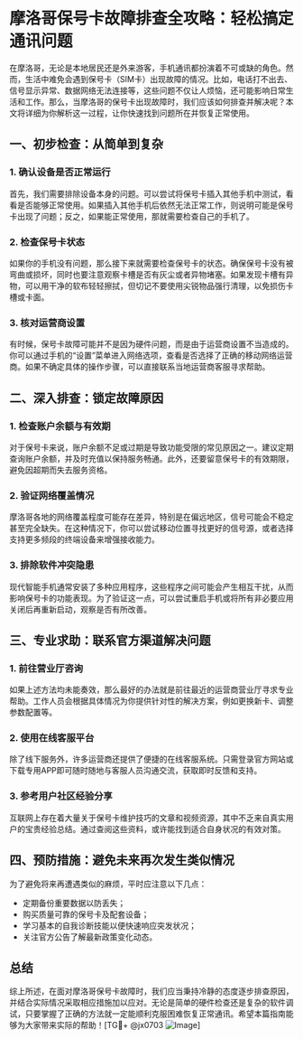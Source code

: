 # 摩洛哥保号卡故障排查全攻略：轻松搞定通讯问题

在摩洛哥，无论是本地居民还是外来游客，手机通讯都扮演着不可或缺的角色。然而，生活中难免会遇到保号卡（SIM卡）出现故障的情况。比如，电话打不出去、信号显示异常、数据网络无法连接等，这些问题不仅让人烦恼，还可能影响日常生活和工作。那么，当摩洛哥的保号卡出现故障时，我们应该如何排查并解决呢？本文将详细为你解析这一过程，让你快速找到问题所在并恢复正常使用。

## 一、初步检查：从简单到复杂

### 1. 确认设备是否正常运行
首先，我们需要排除设备本身的问题。可以尝试将保号卡插入其他手机中测试，看看是否能够正常使用。如果插入其他手机后依然无法正常工作，则说明可能是保号卡出现了问题；反之，如果能正常使用，那就需要检查自己的手机了。

### 2. 检查保号卡状态
如果你的手机没有问题，那么接下来就需要检查保号卡的状态。确保保号卡没有被弯曲或损坏，同时也要注意观察卡槽是否有灰尘或者异物堵塞。如果发现卡槽有异物，可以用干净的软布轻轻擦拭，但切记不要使用尖锐物品强行清理，以免损伤卡槽或卡面。

### 3. 核对运营商设置
有时候，保号卡故障可能并不是因为硬件问题，而是由于运营商设置不当造成的。你可以通过手机的“设置”菜单进入网络选项，查看是否选择了正确的移动网络运营商。如果不确定具体的操作步骤，可以直接联系当地运营商客服寻求帮助。

## 二、深入排查：锁定故障原因

### 1. 检查账户余额与有效期
对于保号卡来说，账户余额不足或过期是导致功能受限的常见原因之一。建议定期查询账户余额，并及时充值以保持服务畅通。此外，还要留意保号卡的有效期限，避免因超期而失去服务资格。

### 2. 验证网络覆盖情况
摩洛哥各地的网络覆盖程度可能存在差异，特别是在偏远地区，信号可能会不稳定甚至完全缺失。在这种情况下，你可以尝试移动位置寻找更好的信号源，或者选择支持更多频段的终端设备来增强接收能力。

### 3. 排除软件冲突隐患
现代智能手机通常安装了多种应用程序，这些程序之间可能会产生相互干扰，从而影响保号卡的功能表现。为了验证这一点，可以尝试重启手机或将所有非必要应用关闭后再重新启动，观察是否有所改善。

## 三、专业求助：联系官方渠道解决问题

### 1. 前往营业厅咨询
如果上述方法均未能奏效，那么最好的办法就是前往最近的运营商营业厅寻求专业帮助。工作人员会根据具体情况为你提供针对性的解决方案，例如更换新卡、调整参数配置等。

### 2. 使用在线客服平台
除了线下服务外，许多运营商还提供了便捷的在线客服系统。只需登录官方网站或下载专用APP即可随时随地与客服人员沟通交流，获取即时反馈和支持。

### 3. 参考用户社区经验分享
互联网上存在着大量关于保号卡维护技巧的文章和视频资源，其中不乏来自真实用户的宝贵经验总结。通过查阅这些资料，或许能找到适合自身状况的有效对策。

## 四、预防措施：避免未来再次发生类似情况

为了避免将来再遭遇类似的麻烦，平时应注意以下几点：

- 定期备份重要数据以防丢失；
- 购买质量可靠的保号卡及配套设备；
- 学习基本的自我诊断技能以便快速响应突发状况；
- 关注官方公告了解最新政策变化动态。

## 总结

综上所述，在面对摩洛哥保号卡故障时，我们应当秉持冷静的态度逐步排查原因，并结合实际情况采取相应措施加以应对。无论是简单的硬件检查还是复杂的软件调试，只要掌握了正确的方法就一定能顺利克服困难恢复正常通讯。希望本篇指南能够为大家带来实际的帮助！[TG💪+ @jx0703 ![Image](https://github.com/user-attachments/assets/dbca1d08-cadb-493c-b0ec-ad6f7a83f270)]